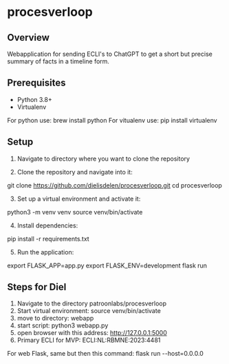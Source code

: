 # procesverloop

## Overview
Webapplication for sending ECLI's to ChatGPT to get a short but precise summary of facts in a timeline form.

## Prerequisites
- Python 3.8+
- Virtualenv

For python use: brew install python
For vitualenv use: pip install virtualenv

## Setup
1. Navigate to directory where you want to clone the repository

2. Clone the repository and navigate into it:

git clone https://github.com/dielisdelen/procesverloop.git
cd procesverloop

3. Set up a virtual environment and activate it:

python3 -m venv venv
source venv/bin/activate

4. Install dependencies:

pip install -r requirements.txt

5. Run the application:

export FLASK_APP=app.py
export FLASK_ENV=development
flask run




## Steps for Diel

1. Navigate to the directory patroonlabs/procesverloop
2. Start virtual environment: source venv/bin/activate
3. move to directory: webapp
4. start script: python3 webapp.py
5. open browser with this address: http://127.0.0.1:5000
6. Primary ECLI for MVP: ECLI:NL:RBMNE:2023:4481

For web Flask, same but then this command: flask run --host=0.0.0.0
